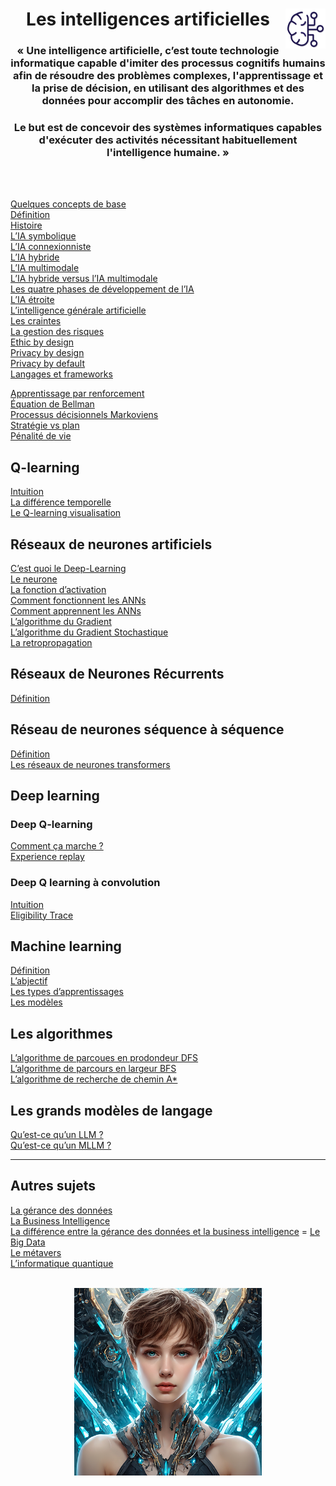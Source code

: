 <h1 align="center"><b>Les intelligences artificielles</b> <a href="../"><img src="https://github.com/MiKL5/BI/raw/master/assets/bi.svg" alt="Les intelligences artificielles" align="right" height="64px"></a></h1>

<div align="center">
    <h3>« Une intelligence artificielle, c’est toute technologie informatique capable d'imiter des processus cognitifs humains afin de résoudre des problèmes complexes, l'apprentissage et la prise de décision, en utilisant des algorithmes et des données pour accomplir des tâches en autonomie.</h4>
    <h3>Le but est de concevoir des systèmes informatiques capables d'exécuter des activités nécessitant habituellement l'intelligence humaine. »</h4>
    <br>
    <!-- <a href="../">
        <img src="../assets/images/68747470733a2f2f6d617a652d677572752e6f73732d616363656c65726174652e616c6979756e63732e636f6d2f696d6167652f41453439334345393639363641304142363741383541333845363339463134462d30312e6a7067.png" alt="Les intelligences artificielles" height="300px">
    </a> -->
</div>
<br>

[Quelques concepts de base](basics/basicConcepts "Quelques concepts pour comprendre ce qu'est qu'une intelligence artificielle")  
[Définition](basics/define "Qu'est-ce qu'une intelligence artificielle")  
[Histoire](basics/history "L'histoire de l'intelligence artificielle (dates clés)")  
[L’IA symbolique](basics/sai "L'IA symbolique")  
[L’IA connexionniste](basics/cai "L'IA connexioniste ⟶ le réseau de neurones profond")  
[L’IA hybride](basics/hai "L'intelligence artificielle hybride")  
[L’IA multimodale](basics/mai "L'intelligence artificielle multimodale")  
[L’IA hybride versus l’IA multimodale](basics/haiVsMai/ "L'intelligence artificielle hybride vs l'IA multimodale")  
[Les quatre phases de développement de l’IA](basics/aiDevelopmentPeriods "Les quates grandes phases de l'intelligence artificielle")  
[L’IA étroite](basics/weakAI "Weak AI = Narrow AI (IA étroite)")  
[L’intelligence générale artificielle](basics/agi "Intelligence générale artificielle = IA forte")  
[Les craintes](basics/fears "Les caintes face à l'IA")  
[La gestion des risques](basics/riskManagement "La gestion des risques")  
[Ethic by design](basics/ethicByDesign "Ethic by design")  
[Privacy by design](basics/privacyByDesign "Privacy by design")  
[Privacy by default](basics/privacyByDefault "Privacy by default")  
[Langages et frameworks](basics/languagesAndFrameworks "Langages et frameworks")  


[Apprentissage par renforcement](reinforcementLearning "Apprentissage par renforcement")  
[Équation de Bellman](bellmanEquation "Équation de Bellman")  
[Processus décisionnels Markoviens](processusDeDecisionMarkoviens "Processus décisionnels Markoviens")  
[Stratégie vs plan](statégieVSplan "Stratégie vs plan")  
[Pénalité de vie](penaliteDeVie "Pénalité de vie")  

## **Q-learning**  
[Intuition](q-learningIntuition "Q-Learning, Intuition")  
[La différence temporelle](timeDifference "Différence temporelle")  
[Le Q-learning visualisation](q-learningVisualisaition "Q-learning visualisation")  

## **Réseaux de neurones artificiels**  
[C’est quoi le Deep-Learning](artificiallNeuralNetwork/WhatsDeepLearning  "C'est quoi l'apprentissage profond")  
[Le neurone](artificiallNeuralNetwork/Neuron "Le neurone")  
[La fonction d’activation](artificiallNeuralNetwork/activationFunction "La fonction d'activation")  
[Comment fonctionnent les ANNs](artificiallNeuralNetwork/HowANNswork "Comment fonctionnenet les réseaux de neurones artificiels")  
[Comment apprennent les ANNs](artificiallNeuralNetwork/HowANNsLearn "Comment apprennent les réseaux de neurones artificiels")  
[L’algorithme du Gradient](artificiallNeuralNetwork/gradientAlgorithm "Mettre à jour les poids avec l'algorithme du Gradient")  
[L’algorithme du Gradient Stochastique](artificiallNeuralNetwork/stochasticGradientAlgorithm "Algorithme du Gradient Stochastique")  
[La retropropagation](artificiallNeuralNetwork/Retropropagation "La retropropagation")

<!-- ## **Réseau de neurone à convolution**
[Définition](. "Qu'est qu'un réseau de neurone à convolution")  -->
<!-- [Convolution]()   -->
<!-- [Couche ReLU]()   -->
<!-- [Pooling]()   -->
<!-- [Flattening]()   -->
<!-- [Full conection]()   -->
<!-- [Fonction `softmax` et entropie croisée]()  -->

## **Réseaux de Neurones Récurrents**
[Définition](rnn)
<!-- [Les LSTM](rnn/LSTM) -->
<!-- [Les GRU](rnn/GRU) -->

## **Réseau de neurones séquence à séquence**
[Définition](seq2Seq)  
[Les réseaux de neurones transformers](seq2Seq/transformers)  

## **Deep learning**
### **Deep Q-learning**
[Comment ça marche ?](deep_Q-Learning_intuition/ccm "Comment ça marche")    
[Experience replay](deep_Q-Learning_intuition/experienceReplay "Experience replay")  

### **Deep Q learning à convolution**
[Intuition](convolutional_Deep_Q-learning/Intuition)    
[Eligibility Trace](convolutional_Deep_Q-learning/eligibilityTrace "n-step Q-Learning")  

## **Machine learning**
[Définition](machineLearning/definition "Définition de l'apprentissage automatique")  
[L’abjectif](machineLearning/goal "L'objectif recherché en l'apprentissage automatique")  
[Les types d’apprentissages](machineLearning/typesOfLearning "Les types d'apprentissage")  
[Les modèles](machineLearning/models "Les modèles de machine learning")  
<!-- [Les biais](ma!chineLearning/bias "Les biais") -->

<!-- ## **Thompson sampling** -->
<!-- [Définition]() -->

## **Les algorithmes**
[L’algorithme de parcoues en prodondeur DFS](algo/dfs)  
[L’algorithme de parcours en largeur BFS](algo/bfs)  
[L’algorithme de recherche de chemin A*](algo/a)  

## **Les grands modèles de langage**
[Qu’est-ce qu’un LLM ?](other/llm)  
[Qu’est-ce qu’un MLLM ?](other/mllm)
___

## **Autres sujets**
[La gérance des données](other/dataStewarding)  
[La Business Intelligence](other/bi)  
[La différence entre la gérance des données et la business intelligence](other/DSvsBI)  =
[Le Big Data](other/bigData)  
[Le métavers](other/metavers)  
[L’informatique quantique](other/qc)  
<!-- [Le Quality monitoring](other/qualityMonitoring/)  -->

<br>
<!-- <div align="center">
    <a href="../">
        <img src="../assets/images/68747470733a2f2f63646e2e6d617a652e677572752f696d6167652f43424642443543303642354444444442363544444138363535324338383942432d30312e6a7067.png" height="300px">
    </a>
</div> -->
<div align="center">
    <a href="../">
        <img src="../assets/images/68747470733a2f2f6d617a652d677572752e6f73732d616363656c65726174652e616c6979756e63732e636f6d2f696d6167652f41453439334345393639363641304142363741383541333845363339463134462d30312e6a7067.png" alt="Les intelligences artificielles" height="300px">
    </a>